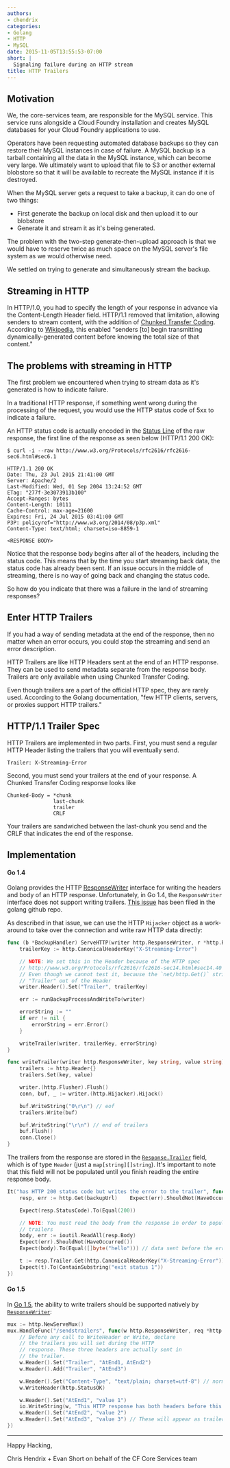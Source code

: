 ```yaml
---
authors:
- chendrix
categories:
- Golang
- HTTP
- MySQL
date: 2015-11-05T13:55:53-07:00
short: |
  Signaling failure during an HTTP stream
title: HTTP Trailers
---
```


## Motivation
We, the core-services team, are responsible for the MySQL service. This service runs alongside a Cloud Foundry installation and creates MySQL databases for your Cloud Foundry applications to use.

Operators have been requesting automated database backups so they can restore their MySQL instances in case of failure. A MySQL backup is a tarball containing all the data in the MySQL instance, which can become very large. We ultimately want to upload that file to S3 or another external blobstore so that it will be available to recreate the MySQL instance if it is destroyed.

When the MySQL server gets a request to take a backup, it can do one of two things:

- First generate the backup on local disk and then upload it to our blobstore
- Generate it and stream it as it's being generated.

The problem with the two-step generate-then-upload approach is that we would have to reserve twice as much space on the MySQL server's file system as we would otherwise need.

We settled on trying to generate and simultaneously stream the backup.

## Streaming in HTTP

In HTTP/1.0, you had to specify the length of your response in advance via the Content-Length Header field. HTTP/1.1 removed that limitation, allowing senders to stream content, with the addition of [Chunked Transfer Coding](http://www.w3.org/Protocols/rfc2616/rfc2616-sec3.html#sec3.6.1). According to [Wikipedia](https://en.wikipedia.org/wiki/Chunked_transfer_encoding), this enabled "senders [to] begin transmitting dynamically-generated content before knowing the total size of that content."

## The problems with streaming in HTTP

The first problem we encountered when trying to stream data as it's generated is how to indicate failure.

In a traditional HTTP response, if something went wrong during the processing of the request, you would use the HTTP status code of 5xx to indicate a failure.

An HTTP status code is actually encoded in the [Status Line](http://www.w3.org/Protocols/rfc2616/rfc2616-sec6.html#sec6.1) of the raw response, the first line of the response as seen below (HTTP/1.1 200 OK):

```no-language
$ curl -i --raw http://www.w3.org/Protocols/rfc2616/rfc2616-sec6.html#sec6.1

HTTP/1.1 200 OK
Date: Thu, 23 Jul 2015 21:41:00 GMT
Server: Apache/2
Last-Modified: Wed, 01 Sep 2004 13:24:52 GMT
ETag: "277f-3e3073913b100"
Accept-Ranges: bytes
Content-Length: 10111
Cache-Control: max-age=21600
Expires: Fri, 24 Jul 2015 03:41:00 GMT
P3P: policyref="http://www.w3.org/2014/08/p3p.xml"
Content-Type: text/html; charset=iso-8859-1

<RESPONSE BODY>
```

Notice that the response body begins after all of the headers, including the status code. This means that by the time you start streaming back data, the status code has already been sent. If an issue occurs in the middle of streaming, there is no way of going back and changing the status code.

So how do you indicate that there was a failure in the land of streaming responses?

## Enter HTTP Trailers

If you had a way of sending metadata at the end of the response, then no matter when an error occurs, you could stop the streaming and send an error description.

HTTP Trailers are like HTTP Headers sent at the end of an HTTP response. They can be used to send metadata separate from the response body. Trailers are only available when using Chunked Transfer Coding.

Even though trailers are a part of the official HTTP spec, they are rarely used. According to the Golang documentation, "few HTTP clients, servers, or proxies support HTTP trailers."

## HTTP/1.1 Trailer Spec

HTTP Trailers are implemented in two parts. First, you must send a regular HTTP Header listing the trailers that you will eventually send.

```no-language
Trailer: X-Streaming-Error
```

Second, you must send your trailers at the end of your response. A Chunked Transfer Coding response looks like

```
Chunked-Body = *chunk
               last-chunk
               trailer
               CRLF
```

Your trailers are sandwiched between the last-chunk you send and the CRLF that indicates the end of the response.

## Implementation

#### Go 1.4

Golang provides the HTTP [ResponseWriter](http://golang.org/pkg/net/http/#ResponseWriter) interface for writing the headers and body of an HTTP response. Unfortunately, in Go 1.4, the `ResponseWriter` interface does not support writing trailers. [This issue](https://github.com/golang/go/issues/7759) has been filed in the golang github repo.

As described in that issue, we can use the HTTP `Hijacker` object as a work-around to take over the connection and write raw HTTP data directly:

```go
func (b *BackupHandler) ServeHTTP(writer http.ResponseWriter, r *http.Request) {
    trailerKey := http.CanonicalHeaderKey("X-Streaming-Error")

    // NOTE: We set this in the Header because of the HTTP spec
    // http://www.w3.org/Protocols/rfc2616/rfc2616-sec14.html#sec14.40
    // Even though we cannot test it, because the `net/http.Get()` strips
    // "Trailer" out of the Header
    writer.Header().Set("Trailer", trailerKey)

    err := runBackupProcessAndWriteTo(writer)

    errorString := ""
    if err != nil {
        errorString = err.Error()
    }

    writeTrailer(writer, trailerKey, errorString)
}

func writeTrailer(writer http.ResponseWriter, key string, value string) {
    trailers := http.Header{}
    trailers.Set(key, value)

    writer.(http.Flusher).Flush()
    conn, buf, _ := writer.(http.Hijacker).Hijack()

    buf.WriteString("0\r\n") // eof
    trailers.Write(buf)

    buf.WriteString("\r\n") // end of trailers
    buf.Flush()
    conn.Close()
}
```

The trailers from the response are stored in the [`Response.Trailer`](http://golang.org/src/net/http/response.go?s=2161:2254) field, which is of type `Header` (just a `map[string][]string`). It's important to note that this field will not be populated until you finish reading the entire response body.

```go
It("has HTTP 200 status code but writes the error to the trailer", func() {
    resp, err := http.Get(backupUrl)    Expect(err).ShouldNot(HaveOccurred())

    Expect(resp.StatusCode).To(Equal(200))

    // NOTE: You must read the body from the response in order to populate the response's
    // trailers
    body, err := ioutil.ReadAll(resp.Body)
    Expect(err).ShouldNot(HaveOccurred())
    Expect(body).To(Equal([]byte("hello"))) // data sent before the error occurred

    t := resp.Trailer.Get(http.CanonicalHeaderKey("X-Streaming-Error"))
    Expect(t).To(ContainSubstring("exit status 1"))
})
```

#### Go 1.5

In [Go 1.5](http://tip.golang.org/doc/go1.5), the ability to write trailers should be supported natively by [`ResponseWriter`](http://tip.golang.org/pkg/net/http/#example_ResponseWriter_trailers):

```go
mux := http.NewServeMux()
mux.HandleFunc("/sendstrailers", func(w http.ResponseWriter, req *http.Request) {
    // Before any call to WriteHeader or Write, declare
    // the trailers you will set during the HTTP
    // response. These three headers are actually sent in
    // the trailer.
    w.Header().Set("Trailer", "AtEnd1, AtEnd2")
    w.Header().Add("Trailer", "AtEnd3")

    w.Header().Set("Content-Type", "text/plain; charset=utf-8") // normal header
    w.WriteHeader(http.StatusOK)

    w.Header().Set("AtEnd1", "value 1")
    io.WriteString(w, "This HTTP response has both headers before this text and trailers at the end.\n")
    w.Header().Set("AtEnd2", "value 2")
    w.Header().Set("AtEnd3", "value 3") // These will appear as trailers.
})
```
---

Happy Hacking,

Chris Hendrix + Evan Short on behalf of the CF Core Services team

